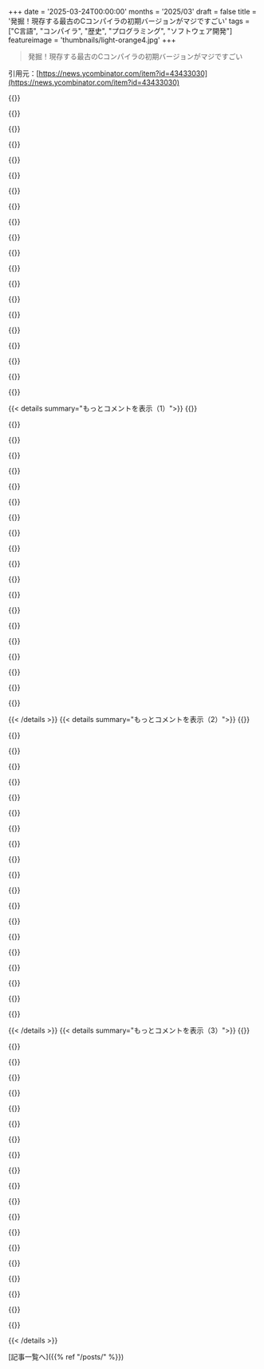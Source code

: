 +++
date = '2025-03-24T00:00:00'
months = '2025/03'
draft = false
title = '発掘！現存する最古のCコンパイラの初期バージョンがマジですごい'
tags = ["C言語", "コンパイラ", "歴史", "プログラミング", "ソフトウェア開発"]
featureimage = 'thumbnails/light-orange4.jpg'
+++

> 発掘！現存する最古のCコンパイラの初期バージョンがマジですごい

引用元：[https://news.ycombinator.com/item?id=43433030](https://news.ycombinator.com/item?id=43433030)

{{<matomeQuote body="Oracle Databaseの最初の公開バージョン(1979年のv2)はPDP-11向けにアセンブリで書かれてたんだって。その後、Oracleはv3(1983年)をCで書き換えて、いろんなプラットフォームで使えるようにしたんだね。当時のメインフレームにはCコンパイラがなかったから、COBOLとか別の言語でメインフレーム専用のデータベースを作る代わりに、メインフレーム用のCコンパイラも作ったらしいよ。" userName="tanelpoder" createdAt="2025-03-24T10:49:37" color="#ff5c5c">}}

{{<matomeQuote body="1980年にUNIXがSystem/370に移植されたけど、TSS上で動いてたんだって。TSSはあんまり知られてないみたいだけど。<br>System/370向けのUNIXシステムの実装設計は1979年にほとんど終わってて、コーディングは1980年に完了。最初の本番システムは1981年初頭にBell Laboratoriesの施設に導入されたらしい。<br>詳細は[https://web.archive.org/web/20240930232326/https://www.bell-...]で見れるよ。" userName="chasil" createdAt="2025-03-24T14:20:19" color="">}}

{{<matomeQuote body="へー、面白いね。84/85(たぶん85/86)の夏に、University of British Columbiaのメインフレーム(AmdahlのMTS)で、Scott Kristjansonが作ったSystem/360へのPCCの移植版を使ったよ。メールソフトを開発してたから、EBCDIC/ASCIIの問題に対処する必要があって、大変だった。<br>そのコンパイラがまだどこかに残ってないかな。" userName="jdougan" createdAt="2025-03-24T23:01:25" color="">}}

{{<matomeQuote body="もしこのリストが正しいなら、z/OS 3.1はUNIX 95の認証を受けてるはずだよ。<br>[https://www.opengroup.org/openbrand/register/index2.html]<br>それにはCコンパイラも含まれてるはずだけど、君のやつはたぶんテープの中だね。Linuxも中国の会社のおかげでリストに載ってるよ。" userName="chasil" createdAt="2025-03-25T00:32:54" color="">}}

{{<matomeQuote body="＞Oracle Databaseの最初の公開バージョン(1979年のv2)はPDP-11向けにアセンブリで書かれてた”<br>Oracle v2かv3を持ってる人いるのかな？abandonwareサイトで見た中で一番古いのはDOS用のOracle 5.1だよ。<br>＞当時のメインフレームにはCコンパイラがなかった”<br>1975年のBell Labsのメモには、当時Cコンパイラが3つのマシン向けに存在したって書いてある[0]。PDP-11 UNIX、Honeywell 6000 GCOS、そしてOS/370(OS/VS2のことだと思う。15ページにTSOって書いてあるから、OS/VS1じゃないよね)<br>OracleがBell LabsのCコンパイラを知らなかったのは信じられるし、Bell Labsも共有しなかっただろうね。それに、最新バージョンのCに対応してたかもわからないし…。SASはLatticeにMVSとCMSへのCコンパイラの移植を依頼したのが1983/1984年頃で、OracleがOracleをIBMメインフレームに移植してた頃とほぼ同じ頃だと思う。<br>[0] [https://archive.org/details/ThePortableCLibrary_May75/page/n...]" userName="skissane" createdAt="2025-03-25T10:36:07" color="#ff5c5c">}}

{{<matomeQuote body="当時のことを話したがる人はいないと思うけど、OracleとIngresの間にはかなりの確執があるんだ。この話は公になってない部分もあるし、弁護士なしでは話せない。" userName="ggm" createdAt="2025-03-25T05:25:01" color="">}}

{{<matomeQuote body="あんなに大きなものをアセンブリで書くなんて、1979年でもクレイジーだね。" userName="dboreham" createdAt="2025-03-24T17:21:16" color="">}}

{{<matomeQuote body="Oracleは128KBのRAM(スワップなし)で動くように設計されてたんだよ。だから、何百万行じゃなくて、実際には数万行だったんだ。" userName="acchow" createdAt="2025-03-24T19:35:46" color="">}}

{{<matomeQuote body="当時、そんなに珍しいことだったのかな？UNIX自体もそうだったみたいだし(Cより前に作られて、後からCで書き直された)、70年代にはアセンブリで書かれたものが他にもあったと思うけど。Oracleが他のものよりずっと大きかったのかな。アセンブリは昔からローレベルなものに使われてた言語だと思ってたんだ。" userName="saghm" createdAt="2025-03-25T06:49:08" color="">}}

{{<matomeQuote body="私のお気に入りの関数はこちら: [https://github.com/mortdeus/legacy-cc/blob/936e12cfc756773cb...]" userName="ChrisMarshallNY" createdAt="2025-03-24T12:07:25" color="">}}

{{<matomeQuote body="マジで昔のUnixツールって使いにくいよね。if (argc<4) {<br>      error(“Arg count”);<br>      exit(1);<br>  }って感じだし。" userName="arp242" createdAt="2025-03-24T20:06:45" color="">}}

{{<matomeQuote body="SQLiteのエラーメッセージも同じくらい質素だよね。最近SQLite拡張を書いたんだけど、詳細で動的なエラーメッセージを作るのは難しくなかったから、作者の好みだったのかも。" userName="Rendello" createdAt="2025-03-24T23:16:16" color="#ff5c5c">}}

{{<matomeQuote body="ああ、インラインアセンブリがなかったからかな？それなら'nop'オペレーションで置き換えられる気がする。" userName="Amlal" createdAt="2025-03-24T16:42:47" color="">}}

{{<matomeQuote body="それって何の意味があるの？" userName="johnisgood" createdAt="2025-03-24T12:17:18" color="">}}

{{<matomeQuote body="それはメモリを確保するための変な方法だよ。重要なのは、コンパイラのフェーズ両方でこれが行われていて、プログラムのリンク方法によって、予約された領域が両方のフェーズで同じアドレスを持つことが保証されてること。だから、ポインタを含む式木を2番目のフェーズに簡潔に渡せるんだ。見た目は良くないけど、ハードウェアの制限で奇妙な解決策を考えざるを得ないこともあるんだよ。" userName="aap_" createdAt="2025-03-24T12:36:27" color="#ff33a1">}}

{{<matomeQuote body="前に出てきた'ospace'を'waste'から参照する実際のコードはここにあるよ。https://github.com/mortdeus/legacy-cc/blob/936e12cfc756773cb..." userName="colejohnson66" createdAt="2025-03-24T13:58:16" color="#45d325">}}

{{<matomeQuote body="ありがとうございます！それって今でも関係あるのかな？それとも、今日でも使い道があるのかな？" userName="johnisgood" createdAt="2025-03-24T13:01:33" color="">}}

{{<matomeQuote body="いや、固定アドレスが必要なら、リンカースクリプトを使うのが普通じゃない？ またはこの場合は、ポインタを含まないようにデータをシリアライズするだけでいいと思う。" userName="aap_" createdAt="2025-03-24T13:07:23" color="">}}

{{<matomeQuote body="ASLRがあるから無理じゃない？ 最近のマシンだと、こういうのは無効になってると思うよ。" userName="ddulaney" createdAt="2025-03-24T19:36:56" color="">}}

{{<matomeQuote body="最近はもっと良いツールがあるよ。例えば、GNU toolchainなら、リンカースクリプトを使って、position-independentじゃない静的な実行ファイルを作ればいい。または、self-relativeポインタを使うこともできる。foo_t *foo を使って p をそこに置く代わりに、ptrdiff_t foo を使って ((char *)p - (char *)&foo) をそこに置くんだ。" userName="mananaysiempre" createdAt="2025-03-24T22:49:14" color="#45d325">}}

{{< details summary="もっとコメントを表示（1）">}}
{{<matomeQuote body="ospaceポインタのために静的にメモリを確保する、ちょっとわかりにくいやり方だね。" userName="fxtentacle" createdAt="2025-03-24T12:50:18" color="">}}

{{<matomeQuote body="コード生成について仮定せずに、サイズをもっとうまく制御できる配列を使う方が良くない？<br>edit:<br>http://cm.bell-labs.co/who/dmr/primevalC.html に答えがあったよ。<br>＞スペースの割り当てがすごい。プログラムの先頭を上書きしてスペースを節約してるんだ。初期化コードを潰してるってこと。コンパイラによってやり方が違うみたい。初期のコンパイラでは関数名で開始位置を見つけてて、後のコンパイラでは単に0としてる。最初のコンパイラはメモリアドレスがないマシンで書かれてて、プログラムの開始位置が0じゃなかったんだね。後のコンパイラはPDP-11でメモリアドレスがあったからできたんだ。prestruct-c/c10.cでそれがよくわかるよ。”<br>main()の前に配置するために関数にして、不要になったコードをバッファオーバーフローさせる必要があるってことかな。" userName="account42" createdAt="2025-03-25T09:37:19" color="#ff33a1">}}

{{<matomeQuote body="よくわかんないけど、生成されたbytecodeを後からパッチできるようにするためかな？昔、友達がASMで同じようなパターンを使って、NOPをコードに追加して、リコンパイルせずにパッチできるようにしてたのを思い出した。" userName="rasjani" createdAt="2025-03-24T12:28:14" color="">}}

{{<matomeQuote body="たぶんそれだね。<br>昔は自己書き換えが多かったんだよ。昔のマシン語はリソースが限られてたから、コードを書き換えたり、コード領域を再利用したりしてたんだ。" userName="ChrisMarshallNY" createdAt="2025-03-24T12:30:52" color="">}}

{{<matomeQuote body="スタックを暖める？（正直わからん）" userName="agumonkey" createdAt="2025-03-24T12:28:14" color="">}}

{{<matomeQuote body="ハードウェアの“halt and catch fire”命令のC言語版？" userName="tanelpoder" createdAt="2025-03-24T12:29:16" color="">}}

{{<matomeQuote body="FortranのCOMMONブロックのC言語版。" userName="kps" createdAt="2025-03-24T14:55:07" color="">}}

{{<matomeQuote body="余談だけど、昨日Think C [2]とmacOS 6.0.8 (Mini vMac [1]でエミュレート)で遊んでたんだ。<br>昔のwindowを動かすのって、めっちゃコードが必要だったんだね…これはかなりモダンな方なんだけどね。ANSI CだけどAPIが分厚い。<br>macOS 6のUXは好きだったな。簡潔な見た目っていうか [3]。<br>[1] https://www.gryphel.com/c/minivmac/start.html<br>[2] https://archive.org/details/think_c_5<br>[3] https://miro.medium.com/v2/resize:fit:1024/format:webp/0*S57..." userName="keyle" createdAt="2025-03-25T00:00:05" color="">}}

{{<matomeQuote body="1989年中頃にTHINK C 4.0 (と THINK Pascal) に同梱されていたTCL (THINK Class Library) を使えば、自分で書くコードはもっと少なくなるよ。<br>System 6.0.8は1991年4月だから、その頃にはTCLは確立されていて、THINK C 5のC/C++バージョンでは、THINK C 4の“CでのOOP” (関数ポインタを持つネストされた構造体) の代わりに、ちゃんとしたC++機能が使われていたんだ。<br>TCLは小さなプロジェクトで使ってたよ。主にObject Pascalの方が自然なTHINK Pascalでね。Toolboxを直接使っていたプログラムを移行するのを手伝ったりもした。もっと本格的なプログラムではMacAppを使ってた。MacAppは1985年にObject Pascal向けにリリースされ、1991年にC++向けにリリースされた。" userName="brucehoult" createdAt="2025-03-25T03:20:20" color="#38d3d3">}}

{{<matomeQuote body="ありがとう。昨夜think C 3.Xを使ってたんだけど、5.0があるの知らなかった。今朝調べてわかったよ。5.0をまた触ってみて、電子書籍を探してみる。" userName="keyle" createdAt="2025-03-25T04:38:30" color="">}}

{{<matomeQuote body="お気に入りの関数だね。Windowsにも入ってるかもって人もいるくらいだし(笑)<br>waste() /* スペースを浪費する */<br>{<br> waste(waste(waste),waste(waste),waste(waste));<br> waste(waste(waste),waste(waste),waste(waste));<br> waste(waste(waste),waste(waste),waste(waste));<br> waste(waste(waste),waste(waste),waste(waste));<br> waste(waste(waste),waste(waste),waste(waste));<br> waste(waste(waste),waste(waste),waste(waste));<br> waste(waste(waste),waste(waste),waste(waste));<br> waste(waste(waste),waste(waste),waste(waste));<br>}" userName="dark-star" createdAt="2025-03-24T10:51:34" color="">}}

{{<matomeQuote body="え、なんで？コンパイルされたバイナリのサイズを無駄にするため？それともソースコードのスペース？もしかして初期の従業員の評価指標を良くするためかな？<br>もちろん”スペースを無駄にするため”っていう答えはナシでお願い(笑)" userName="retSava" createdAt="2025-03-24T12:20:03" color="">}}

{{<matomeQuote body="waste関数のすぐ前に変数が宣言されてるんだよね。無駄にされてるスペースは、その直前の変数’ospace’のために静的に確保されたメモリだよ。" userName="unclad5968" createdAt="2025-03-24T18:33:06" color="#45d325">}}

{{<matomeQuote body="そのリポジトリには何も書いてないけど、推測だけどね。昔の機械はメモリへのアクセス方法が均一じゃなかったから、バイナリが特定の閾値を超えた場合にコンパイラがちゃんと動くかテストするためだったんじゃないかな。<br>今の機械でも、命令に含められるオフセットには制限があることが多いから、分岐やロード/ストアに大きなオフセットが必要な場合は、コンパイラは別の機械語命令を使わないといけないんだよね。それもこの関数がテストに役立つことかも。こっちの方が可能性高いかな。この関数のバイナリサイズを、様々なPDP-11の機械語命令で許容されるオフセット長と比較してみると面白いかもね。" userName="ajb" createdAt="2025-03-24T12:25:46" color="#ff33a1">}}

{{<matomeQuote body="ハードウェアのテストに関係してそう。メモリとかレジスタとか、Xバイトだけ必要なものがオーバーフローするとかさ。本当にランダムだし、書いた本人しか知らないだろうね(笑)" userName="bustling-noose" createdAt="2025-03-24T12:30:31" color="">}}

{{<matomeQuote body="大胆な予想：”main”関数の場所を任意のバイト数だけオフセットさせる方法だったんじゃないかな。a.outバイナリ形式では、これはゼロでないエントリポイントになるんだ。" userName="bluetomcat" createdAt="2025-03-24T12:35:53" color="#ff33a1">}}

{{<matomeQuote body="http://cm.bell-labs.co/who/dmr/primevalC.html<br>＞“2番目に目立たないけど、驚くべき特徴はスペースの割り当て：一時的なストレージが割り当てられ、プログラムの先頭を故意に上書きし、スペースを節約するために初期化コードを破壊します。2つのコンパイラは、これに対処する方法の詳細が異なります。初期のコンパイラでは、開始は関数に名前を付けることで見つけられます。後のコンパイラでは、開始は単に0と見なされます。これは、最初のコンパイラがメモリマッピングを備えたマシンが登場する前に書かれたことを示しています。したがって、プログラムのオリジンはロケーション0にはありませんでした。2番目のコンパイラの時点では、マッピングを提供するPDP-11がありました。（Unix Historyの論文を参照）。ファイルの1つ（prestruct-c/c10.c）では、その場しのぎが特に明らかです。”" userName="dfawcus" createdAt="2025-03-24T21:06:11" color="#38d3d3">}}

{{<matomeQuote body="考えられる理由の1つは、静的なグローバル領域を割り当てること。メモリの読み取り専用保護がないと、その領域に書き込むことができたんだ。" userName="jeltz" createdAt="2025-03-24T13:50:50" color="#45d325">}}

{{<matomeQuote body="他のコメントを見てね。" userName="aap_" createdAt="2025-03-24T12:38:23" color="">}}

{{<matomeQuote body="へー、“extern”と“auto”の使い方、今どきのC言語と全然違うんだね！<br>グローバルなsymbolをfunction scopeに持ってきてるみたい。全部デフォルトで“int”扱いっぽいし。arrayの宣言でsize指定があったりなかったり… size指定なしのarrayはpointerとして使うってことかな？" userName="bluetomcat" createdAt="2025-03-24T10:43:59" color="">}}


{{< /details >}}
{{< details summary="もっとコメントを表示（2）">}}
{{<matomeQuote body="＞“extern”はグローバルsymbolをfunction scopeに持ってくるために使うみたいだね。<br>＞もっと良い考え方としては、externは“このsymbolはここで宣言・定義・確保されてないよ。どっか別の場所で宣言・定義・確保されてる”って意味かな。<br>＞”型はこれで、codeがちゃんと参照できるようにして、linkerが後で参照と宣言・定義・確保されたstorageをマッチさせる”って感じ。<br>referenceは一般的な意味で使ってるよ" userName="fsckboy" createdAt="2025-03-24T17:06:44" color="#ff5733">}}

{{<matomeQuote body="うん、だいたいそんな感じ。<br>当時のC言語はほぼBCPLでsyntaxがちょっと違うくらいだったんだよね(char/stringのsupportは良かったけど)。structとかlongが入ってきてから、ガラッと変わったんだよ。" userName="Joker_vD" createdAt="2025-03-24T10:57:13" color="">}}

{{<matomeQuote body="BCPLにはC言語に無くて今も無いfeatureがたくさんあったよ。B言語のことだよね？" userName="kragen" createdAt="2025-03-25T06:02:02" color="">}}

{{<matomeQuote body="どんなfeatureがあったか詳しく教えて！<br>nested functionとか？あれは実装が大変な割に使い道が微妙だった。<br>labelが定数constantになっててcomputed GOTOが使えるのはC言語には無いね。manifest constantはRitchieの言語設計で一番謎。<br>multiple assignmentはsyntaxが楽なだけでしょ。valof-resultisも便利だけどsyntax sugarみたいなもんじゃない？" userName="Joker_vD" createdAt="2025-03-25T06:27:33" color="#ff5c5c">}}

{{<matomeQuote body="全部言いたいこと言ってくれた。知らなかったこともあったわ。" userName="kragen" createdAt="2025-03-25T06:49:41" color="">}}

{{<matomeQuote body="BCPLにあってC言語に無かったfeatureって何？" userName="psjs" createdAt="2025-03-25T06:42:39" color="">}}

{{<matomeQuote body="“auto”は昔はautomatic memory managementの意味だったんだよ。<br>assemblyとか古い言語だとlocal variableを好き勝手に使えないから。storageを宣言してlifetimeを管理しないといけない。<br>C言語とかはlocalとかstack allocated valueを導入したんだよね。externはfileの外にstorageがあるって意味で、registerはcompilerにregisterにvalueを置いてほしいって意味。<br>autoはdefaultだったからあんまり使われなかった。C23でC++みたいにtype inferenceの意味になった。<br>昔のC言語のfunction declarationも変だったよね" userName="xenadu02" createdAt="2025-03-24T21:27:31" color="#45d325">}}

{{<matomeQuote body="modernなC compilerでも同じことができるよ。externとautoの意味は同じだし、intはdefault typeだよ。" userName="netbsdusers" createdAt="2025-03-24T11:08:49" color="">}}

{{<matomeQuote body="C23では、autoはdefault typeを持たない。type deductionになる。<br>WG14がC++を修正する手段になってるってWG14のmemberが嘆いてる。<br>deductionはゴミtype inferenceだと思って。" userName="tialaramex" createdAt="2025-03-24T11:52:27" color="#38d3d3">}}

{{<matomeQuote body="委員会での設計って、現場の人が欲しいものと違う結果になりがちだよね。" userName="pjmlp" createdAt="2025-03-24T12:28:39" color="">}}

{{<matomeQuote body="最近、old-style autoなんて使ってる人いないでしょ。<br>文句言うならコンパイラベンダーに言うのが筋だよ。特にClangはCとC++を合わせようとしてるから、何か要望があればバグトラッカーに報告してね。他のコンパイラも同様だよ。" userName="uecker" createdAt="2025-03-24T13:24:00" color="">}}

{{<matomeQuote body="＞最近old-style autoなんて使ってる人いないでしょ。<br>＞俺の知る限り、autoが冗長じゃないケースはなかったな。例えば、”https:／／stackoverflow.com／a／2192761”を見て。<br>だから、autoの再利用はまあ良いかなと思うけど、使い方がクソなのは変わらず嫌だわ。" userName="Y_Y" createdAt="2025-03-24T13:34:37" color="">}}

{{<matomeQuote body="じゃあ、autoのbetter useって何？" userName="saagarjha" createdAt="2025-03-25T00:10:17" color="">}}

{{<matomeQuote body="ギリシャ語プログラミングで、”self”の同義語。" userName="Y_Y" createdAt="2025-03-25T09:52:53" color="">}}

{{<matomeQuote body="確かに。でも、セキュリティを重視して欲しいと思ってる人は多いけど、政府機関が介入するまで、50年間文句言っても何も変わらなかったじゃん。" userName="pjmlp" createdAt="2025-03-24T14:37:51" color="">}}

{{<matomeQuote body="これもコンパイラが対処できたはずの問題なのに、してこなかったんだよね。結局、現場のユーザーが気にしなかったから。パフォーマンスを最優先するコンパイラにみんな群がって、パフォーマンスが落ちるものは全部拒否してたし。だから、ユーザーが安全性を求めてたとは思えないな。文句言うのは得意だけど。" userName="uecker" createdAt="2025-03-24T19:50:52" color="#45d325">}}

{{<matomeQuote body="GCCとClangはasan／ubsanをサポートしてるよ。パフォーマンスと引き換えに、メモリアクセスとか未定義動作に関する挙動を改善できる。asan／ubsanが使える環境なら、開発とテストは常に有効にしてる。デバッグ時間がマジで減るから。" userName="ndiddy" createdAt="2025-03-24T19:58:27" color="#38d3d3">}}

{{<matomeQuote body="だよね。Ubsanは本番環境でもオンにした方が良いかも。" userName="uecker" createdAt="2025-03-25T07:27:32" color="">}}

{{<matomeQuote body="民主主義みたいなもんで、選挙結果がみんなのニーズを反映するとは限らないし、特定のグループが優遇されたりするよね。" userName="pjmlp" createdAt="2025-03-25T06:38:31" color="">}}

{{<matomeQuote body="俺が言いたいのは、標準化委員会は政府じゃないってこと。" userName="uecker" createdAt="2025-03-25T07:31:24" color="">}}


{{< /details >}}
{{< details summary="もっとコメントを表示（3）">}}
{{<matomeQuote body="外から見ると確かにそう見えるかもね。<br>新しい機能が追加されるには、それを推進する人が必要で(候補者)、仲間による投票(選挙)があって、政府のサイクル(ISO revision)が終わると、コンパイラのユーザーは新しい機能を喜ぶんだ。" userName="pjmlp" createdAt="2025-03-26T04:58:49" color="">}}

{{<matomeQuote body="ほとんどの機能は以前からコンパイラに存在してたことに気づいたかな？" userName="uecker" createdAt="2025-03-26T13:16:48" color="">}}

{{<matomeQuote body="autoキーワードの最初の追加は、委員会による設計に期待するものに沿ってるんじゃない？理論的な完全性以外に何の役にも立たないキーワードを含めるなんてさ。" userName="jeltz" createdAt="2025-03-24T13:43:23" color="#ff33a1">}}

{{<matomeQuote body="俺が言ってるのはもっと一般的なことだよ。autoに関してじゃなくてね。<br>実はK&R CサブセットのCコンパイラをホームコンピューターで使ってたことがあって、そこではautoが重要だったんだ。もちろん今はもうないけどね。1990年代初頭の話さ。" userName="pjmlp" createdAt="2025-03-24T15:41:54" color="">}}

{{<matomeQuote body="「委員会による設計」の興味深い別の意味は、「委員会*で*設計」ってことだね。<br>アイデアを提案する時に、通常のライフサイクルやフィードバックをスキップして、いきなり委員会に持ち込む人がいるんだ。" userName="mhh__" createdAt="2025-03-24T15:03:54" color="#ff5733">}}

{{<matomeQuote body="現場の人たちは、この委員会が設計したものにかなり満足してるみたいだよ。" userName="saagarjha" createdAt="2025-03-25T00:11:53" color="">}}

{{<matomeQuote body="そんなの関係ないよ。現場の人たちは自分たちの標準バージョンをアップデートしないんだから。" userName="windward" createdAt="2025-03-24T14:20:47" color="">}}

{{<matomeQuote body="変数または関数をextern(al)として宣言すると、コンパイラはそれが「外部」、つまり別のソースファイルで定義されていると見なすだけだよ。コンパイラは名前付き変数/関数への参照を生成し、リンカーはすべてのオブジェクトファイルをリンクするときに変数の実際のアドレスを代入するんだ。<br>最近のCでは、extern宣言を関数内に入れることはできないんだ。基本的にそれは悪い習慣であり、コードの可読性を低下させるからね。もちろん、グローバルスコープ(例えば、ソースファイルの先頭)に配置することはまだできるけど、ヘッダーファイルに入れて、コードを.h定義ファイルと.c実装ファイルのペアのモジュールに編成する方が良いよ。" userName="HarHarVeryFunny" createdAt="2025-03-25T01:03:02" color="#785bff">}}

{{<matomeQuote body="これらはすべてB言語から来てるんだ。<br>＞https://www.nokia.com/bell-labs/about/dennis-m-ritchie/bintr...”," userName="int_19h" createdAt="2025-03-25T01:23:47" color="">}}

{{<matomeQuote body="あー、sizeless配列ね。DMRさんのサイトにあるC言語の初期の歴史に関するドキュメントを見てみてよ。初期のポインタの構文はそうだったみたいよ。" userName="dfawcus" createdAt="2025-03-24T20:53:11" color="">}}

{{<matomeQuote body="プログラマーは謙虚であるべきだなって思うよね。結局、俺たちは巨人の肩に乗ってるようなもんで、ほとんどが抽象化されたものの上で動いてるんだから。コンピューターサイエンスの80年以上の歴史だよ。最近のイケてるやつらはメモリ安全性のこと言うけど、誰かが面倒見なきゃいけなかったんだよな。自分のコードでか、抽象化された機能で。" userName="ricardo81" createdAt="2025-03-24T14:53:40" color="#ff33a1">}}

{{<matomeQuote body="メモリ安全性はC言語より10年も前からあったんだよ。JOVIAL(1958)とか、ESPOL/NEWP(1961)とか、PL/I(1964)みたいな言語でね。ベル研究所の外でも、PL/S(1970)、PL.8(1970)、Mesa(1976)、Modula-2(1978)とかがあった。最近のイケてるやつらは、C言語の普及によってシステムプログラミングの安全性が失われたことを再発見してるんだよ。1980年代のイケてるやつらがメモリ安全性を気にしなかったからね。<br>＞“この原則の結果として、すべての添字付き変数のすべての添字のすべての出現は、配列の上限と下限に対して実行時にチェックされました。生産実行時の効率を上げるために、これらのチェックをオフにするオプションを提供してほしいか、お客様に尋ねたところ、満場一致で反対されました。添字のエラーが頻繁に発生し、検出されないと悲惨なことになることはすでに知っていました。1980年になっても言語設計者やユーザーがこの教訓を学んでいないことに恐怖を感じます。まともなエンジニアリングの分野では、このような基本的な予防措置を講じないことは、とうの昔に法律違反になっていたでしょう。”<br>C.A.R Hoareの“The 1980 ACM Turing Award Lecture”から。どの言語のことだと思う？" userName="pjmlp" createdAt="2025-03-25T07:31:11" color="#38d3d3">}}

{{<matomeQuote body="「メモリ安全性のこと言ってるイケてるやつら」は、まさに巨人の肩に乗って、他の人がもっと高く立てるようにしてるんだよ。" userName="estebank" createdAt="2025-03-24T16:54:37" color="#ff5733">}}

{{<matomeQuote body="話が飛躍してるけど、年寄りはテクノロジーを理解できないみたいに言う人がいるのが皮肉だなって思う。" userName="wang_li" createdAt="2025-03-24T15:05:40" color="">}}

{{<matomeQuote body="＞…年寄りはテクノロジーを理解できないみたいに言う人がいる<br>俺は若い奴らの方が理解できてないと思うけどね。<br>同じ間違いが何度も繰り返されて、昔学んだ教訓は無視されるんだよ。<br>書くのは読むより簡単で、話すのは聞くより簡単で、古いものを拡張するより新しいものを構築する方が簡単なんだ。" userName="worik" createdAt="2025-03-24T18:24:25" color="">}}

{{<matomeQuote body="これはテクノロジーに限らず、どの分野でも若い奴らがやることだよ。ティーンエイジャーが自分たちが初めてセックスしたと思ってるのと同じように、若い奴らは「現状はクソだ」って気づいて、それを解決しようとするんだよな。<br>それは強みにもなるけどね。人間の心は慣れによって固定観念にとらわれがちだから、新しい人が解決策を見つけ出すこともある。でも、過去の教訓を忘れて無駄な試みに終わることも多い。" userName="bigstrat2003" createdAt="2025-03-24T20:13:34" color="#ff5733">}}

{{<matomeQuote body="1つの抽象レベルを理解してても、その上に構築された抽象レベルを理解してるとは限らない。その逆もまた然り。" userName="phito" createdAt="2025-03-24T19:35:54" color="">}}

{{<matomeQuote body="あなたのコメントは謎かけみたいだね。25年間プログラミングしてるけど、知らないことだらけだって思ってるよ。" userName="ricardo81" createdAt="2025-03-24T16:09:37" color="">}}

{{<matomeQuote body="自分で読み返したら、分かりにくかったね。俺が言いたいのは、ほとんどの人が使ってる言語とか、OSの基盤技術とかは、今80代の人たちが設計・発明したもので、Linuxのコアチームの多くも50～60代だってこと。" userName="wang_li" createdAt="2025-03-24T20:10:27" color="">}}

{{<matomeQuote body="C言語の良いところってシンプルさだと思ってたけど、実際はめっちゃ複雑で奥が深いよね。C言語みたいにローレベルで、ほんとにシンプルな言語ってないのかな？Zigをちょっと調べてみたけど、シンプルそうなんだけど、なんか引っかかるんだよね…" userName="90s_dev" createdAt="2025-03-24T13:41:09" color="">}}


{{< /details >}}


[記事一覧へ]({{% ref "/posts/" %}})
